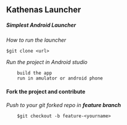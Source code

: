 ## Kathenas Launcher
##### Simplest Android Launcher

*How to run the launcher*
```
$git clone <url>

```
*Run the project in Android studio*
```
    build the app
    run in amulator or android phone

```

#### Fork the project and contribute
*Push to your git forked repo in <strong>feature branch</strong>*
```
    $git checkout -b feature-<yourname>

```
